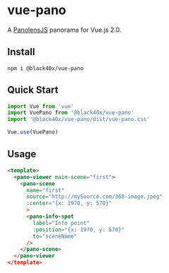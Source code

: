 # vue-pano

A [PanolensJS](https://pchen66.github.io/Panolens/) panorama for Vue.js 2.0.

## Install
```
npm i @black40x/vue-pano
```

## Quick Start
``` javascript
import Vue from 'vue'
import VuePano from '@black40x/vue-pano'
import '@black40x/vue-pano/dist/vue-pano.css'

Vue.use(VuePano)
```

## Usage

``` html
<template>
  <pano-viewer main-scene="first">
    <pano-scene
      name="first"
      source="http://mySource.com/360-image.jpeg"
      :center="{x: 1970, y: 570}"
      >
      <pano-info-spot
        label="Info point"
        :position="{x: 1970, y: 570}"
        to="sceneName"
      />
    </pano-scene>
  </pano-viewer
</template>
```
